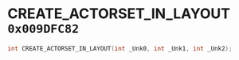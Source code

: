 # CREATE_ACTORSET_IN_LAYOUT `0x009DFC82`

```cpp
int CREATE_ACTORSET_IN_LAYOUT(int _Unk0, int _Unk1, int _Unk2);
```